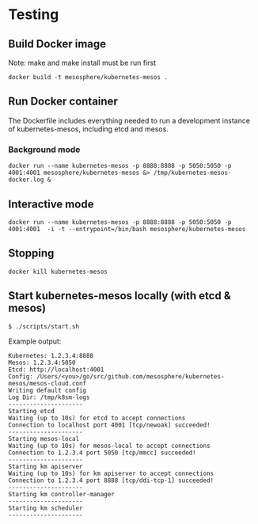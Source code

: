 # Testing

## Build Docker image

Note: make and make install must be run first

```
docker build -t mesosphere/kubernetes-mesos .
```

## Run Docker container

The Dockerfile includes everything needed to run a development instance of kubernetes-mesos, including etcd and mesos.

### Background mode

```
docker run --name kubernetes-mesos -p 8888:8888 -p 5050:5050 -p 4001:4001 mesosphere/kubernetes-mesos &> /tmp/kubernetes-mesos-docker.log &
```

## Interactive mode

```
docker run --name kubernetes-mesos -p 8888:8888 -p 5050:5050 -p 4001:4001  -i -t --entrypoint=/bin/bash mesosphere/kubernetes-mesos
```

## Stopping

```
docker kill kubernetes-mesos
```

## Start kubernetes-mesos locally (with etcd & mesos)

```
$ ./scripts/start.sh
```

Example output:

```
Kubernetes: 1.2.3.4:8888
Mesos: 1.2.3.4:5050
Etcd: http://localhost:4001
Config: /Users/<you>/go/src/github.com/mesosphere/kubernetes-mesos/mesos-cloud.conf
Writing default config
Log Dir: /tmp/k8sm-logs
---------------------
Starting etcd
Waiting (up to 10s) for etcd to accept connections
Connection to localhost port 4001 [tcp/newoak] succeeded!
---------------------
Starting mesos-local
Waiting (up to 10s) for mesos-local to accept connections
Connection to 1.2.3.4 port 5050 [tcp/mmcc] succeeded!
---------------------
Starting km apiserver
Waiting (up to 10s) for km apiserver to accept connections
Connection to 1.2.3.4 port 8888 [tcp/ddi-tcp-1] succeeded!
---------------------
Starting km controller-manager
---------------------
Starting km scheduler
---------------------
```